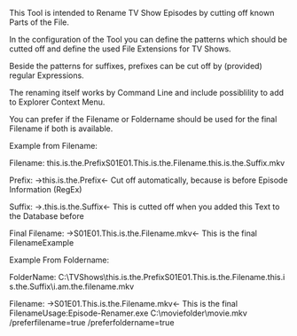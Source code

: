 This Tool is intended to Rename TV Show Episodes by cutting off known Parts of the File.

In the configuration of the Tool you can define the patterns which should be cutted off and define the used File Extensions for TV Shows.

Beside the patterns for suffixes, prefixes can be cut off by (provided) regular Expressions.

The renaming itself works by Command Line and include possiblility to add to Explorer Context Menu. 

You can prefer if the Filename or Foldername should be used for the final Filename if both is available.

Example from Filename: 

Filename: this.is.the.PrefixS01E01.This.is.the.Filename.this.is.the.Suffix.mkv 

Prefix: ->this.is.the.Prefix<- Cut off automatically, because is before Episode Information (RegEx)

Suffix: ->.this.is.the.Suffix<- This is cutted off when you added this Text to the Database before 

Final Filename: ->S01E01.This.is.the.Filename.mkv<- This is the final FilenameExample 

Example From Foldername:

FolderName: C:\TVShows\this.is.the.PrefixS01E01.This.is.the.Filename.this.is.the.Suffix\i.am.the.filename.mkv 

Filename: ->S01E01.This.is.the.Filename.mkv<- This is the final FilenameUsage:Episode-Renamer.exe C:\moviefolder\movie.mkv /preferfilename=true /preferfoldername=true
